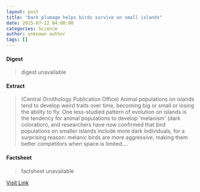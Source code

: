 ```yaml
---
layout: post
title: "Dark plumage helps birds survive on small islands"
date: 2015-07-22 04:00:00
categories: Science
author: unknown author
tags: []
---
```



#### Digest
>digest unavailable

#### Extract
>(Central Ornithology Publication Office) Animal populations on islands tend to develop weird traits over time, becoming big or small or losing the ability to fly. One less-studied pattern of evolution on islands is the tendency for animal populations to develop 'melanism' (dark coloration), and researchers have now confirmed that bird populations on smaller islands include more dark individuals, for a surprising reason: melanic birds are more aggressive, making them better competitors when space is limited....

#### Factsheet
>factsheet unavailable

[Visit Link](http://www.eurekalert.org/pub_releases/2015-07/copo-dph072215.php)


